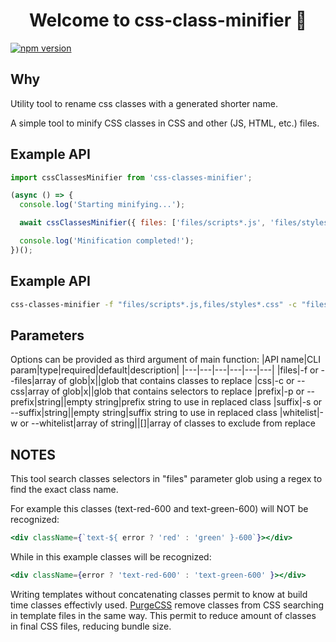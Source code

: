 <h1 align="center">Welcome to css-class-minifier 👋</h1>

[![npm version](https://badge.fury.io/js/css-class-minifier.svg)](https://badge.fury.io/js/css-class-minifier)

## Why
Utility tool to rename css classes with a generated shorter name.

A simple tool to minify CSS classes in CSS and other (JS, HTML, etc.) files.

## Example API
```js
import cssClassesMinifier from 'css-classes-minifier';

(async () => {
  console.log('Starting minifying...');

  await cssClassesMinifier({ files: ['files/scripts*.js', 'files/styles*.css'], css: ['files/styles*.css'] });

  console.log('Minification completed!');
})();
```

## Example API
```bash
css-classes-minifier -f "files/scripts*.js,files/styles*.css" -c "files/styles*.css"
```

## Parameters
Options can be provided as third argument of main function:
|API name|CLI param|type|required|default|description|
|---|---|---|---|---|---|
|files|-f or --files|array of glob|x||glob that contains classes to replace
|css|-c or --css|array of glob|x||glob that contains selectors to replace
|prefix|-p or --prefix|string||empty string|prefix string to use in replaced class
|suffix|-s or --suffix|string||empty string|suffix string to use in replaced class
|whitelist|-w or --whitelist|array of string||[]|array of classes to exclude from replace

## NOTES
This tool search classes selectors in "files" parameter glob using a regex to find the exact class name.

For example this classes (text-red-600 and text-green-600) will NOT be recognized:
```jsx
<div className={`text-${ error ? 'red' : 'green' }-600`}></div>
```

While in this example classes will be recognized:
```jsx
<div className={error ? 'text-red-600' : 'text-green-600' }></div>
```

Writing templates without concatenating classes permit to know at build time classes effectivly used. [PurgeCSS](https://github.com/FullHuman/purgecss) remove classes from CSS searching in template files in the same way. This permit to reduce amount of classes in final CSS files, reducing bundle size.